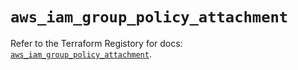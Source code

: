 # `aws_iam_group_policy_attachment`

Refer to the Terraform Registory for docs: [`aws_iam_group_policy_attachment`](https://registry.terraform.io/providers/hashicorp/aws/4.67.0/docs/resources/iam_group_policy_attachment).

